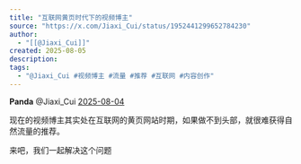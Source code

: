```yaml
---
title: "互联网黄页时代下的视频博主"
source: "https://x.com/Jiaxi_Cui/status/1952441299652784230"
author:
  - "[[@Jiaxi_Cui]]"
created: 2025-08-05
description:
tags:
  - "@Jiaxi_Cui #视频博主 #流量 #推荐 #互联网 #内容创作"
---
```

**Panda** @Jiaxi\_Cui [2025-08-04](https://x.com/Jiaxi_Cui/status/1952441299652784230)

现在的视频博主其实处在互联网的黄页网站时期，如果做不到头部，就很难获得自然流量的推荐。

来吧，我们一起解决这个问题